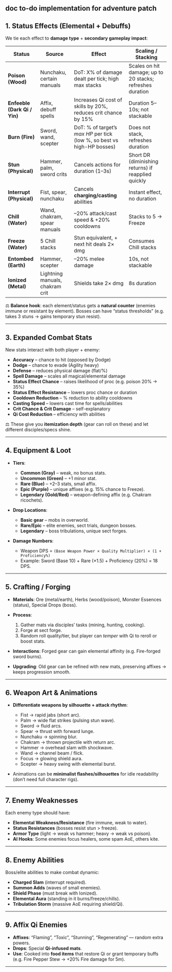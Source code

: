 
doc to-do implementation for adventure patch
---

## **1. Status Effects (Elemental + Debuffs)**

We tie each effect to **damage type** + **secondary gameplay impact**:

| Status                       | Source                          | Effect                                                                  | Scaling / Stacking                                        |
| ---------------------------- | ------------------------------- | ----------------------------------------------------------------------- | --------------------------------------------------------- |
| **Poison (Wood)**            | Nunchaku, certain manuals       | DoT: X% of damage dealt per tick; high max stacks                       | Scales on hit damage; up to 20 stacks; refreshes duration |
| **Enfeeble (Dark Qi / Yin)** | Affix, debuff spells            | Increases Qi cost of skills by 20%, reduces crit chance by 15%          | Duration 5–10s; not stackable                             |
| **Burn (Fire)**              | Sword, wand, scepter            | DoT: % of target’s *max HP* per tick (low %, so best vs high-HP bosses) | Does not stack, refreshes duration                        |
| **Stun (Physical)**          | Hammer, palm, sword crits       | Cancels actions for duration (1–3s)                                     | Short DR (diminishing returns) if reapplied quickly       |
| **Interrupt (Physical)**     | Fist, spear, nunchaku           | Cancels **charging/casting** abilities                                  | Instant effect, no duration                               |
| **Chill (Water)**            | Wand, chakram, spear manuals    | –20% attack/cast speed & +20% cooldowns                                 | Stacks to 5 → Freeze                                      |
| **Freeze (Water)**           | 5 Chill stacks                  | Stun equivalent, + next hit deals 2× dmg                                | Consumes Chill stacks                                     |
| **Entombed (Earth)**         | Hammer, scepter                 | –20% melee damage                                                       | 10s, not stackable                                        |
| **Ionized (Metal)**          | Lightning manuals, chakram crit | Shields take 2× dmg                                                     | 8s duration                                               |

⚖️ **Balance hook**: each element/status gets a **natural counter** (enemies immune or resistant by element). Bosses can have “status thresholds” (e.g. takes 3 stuns → gains temporary stun resist).


---

## **3. Expanded Combat Stats**

New stats interact with both player + enemy:

* **Accuracy** – chance to hit (opposed by Dodge)
* **Dodge** – chance to evade (Agility heavy)
* **Defense** – reduces physical damage (flat/%)
* **Spell Damage** – scales all magical/elemental damage
* **Status Effect Chance** – raises likelihood of proc (e.g. poison 20% → 35%)
* **Status Effect Resistance** – lowers proc chance or duration
* **Cooldown Reduction** – % reduction to ability cooldowns
* **Casting Speed** – lowers cast time for spells/abilities
* **Crit Chance & Crit Damage** – self-explanatory
* **Qi Cost Reduction** – efficiency with abilities

⚖️ These give you **itemization depth** (gear can roll on these) and let different disciples/specs shine.

---

## **4. Equipment & Loot**

* **Tiers**:

  * **Common (Gray)** – weak, no bonus stats.
  * **Uncommon (Green)** – +1 minor stat.
  * **Rare (Blue)** – +2–3 stats, small affix.
  * **Epic (Purple)** – unique affixes (e.g. 15% chance to Freeze).
  * **Legendary (Gold/Red)** – weapon-defining affix (e.g. Chakram ricochets).

* **Drop Locations**:

  * **Basic gear** – mobs in overworld.
  * **Rare/Epic** – elite enemies, sect trials, dungeon bosses.
  * **Legendary** – boss tribulations, unique sect forges.

* **Damage Numbers**:

  * Weapon DPS = `(Base Weapon Power × Quality Multiplier) × (1 + Proficiency%)`
  * Example: Sword (Base 10) + Rare (×1.5) + Proficiency (20%) = 18 DPS.

---

## **5. Crafting / Forging**

* **Materials**: Ore (metal/earth), Herbs (wood/poison), Monster Essences (status), Special Drops (boss).
* **Process**:

  1. Gather mats via disciples’ tasks (mining, hunting, cooking).
  2. Forge at sect forge.
  3. Random roll quality/tier, but player can *temper* with Qi to reroll or boost stats.
* **Interactions**: Forged gear can gain elemental affinity (e.g. Fire-forged sword burns).
* **Upgrading**: Old gear can be refined with new mats, preserving affixes → keeps progression smooth.

---

## **6. Weapon Art & Animations**

* **Differentiate weapons by silhouette + attack rhythm**:

  * Fist → rapid jabs (short arc).
  * Palm → wide flat strikes (pulsing stun wave).
  * Sword → fluid arcs.
  * Spear → thrust with forward lunge.
  * Nunchaku → spinning blur.
  * Chakram → thrown projectile with return arc.
  * Hammer → overhead slam with shockwave.
  * Wand → channel beam / flick.
  * Focus → glowing shield aura.
  * Scepter → heavy swing with elemental burst.

* Animations can be **minimalist flashes/silhouettes** for idle readability (don’t need full character rigs).

---

## **7. Enemy Weaknesses**

Each enemy type should have:

* **Elemental Weakness/Resistance** (fire immune, weak to water).
* **Status Resistances** (bosses resist stun > freeze).
* **Armor Type** (light → weak vs hammer; heavy → weak vs poison).
* **AI Hooks**: Some enemies focus healers, some spam AoE, others kite.

---

## **8. Enemy Abilities**

Boss/elite abilities to make combat dynamic:

* **Charged Slam** (interrupt required).
* **Summon Adds** (waves of small enemies).
* **Shield Phase** (must break with Ionized).
* **Elemental Aura** (standing in it burns/freeze/chills).
* **Tribulation Storm** (massive AoE requiring shield/Qi).

---

## **9. Affix Qi Enemies**

* **Affixes**: “Flaming”, “Toxic”, “Stunning”, “Regenerating” — random extra powers.
* **Drops**: Special **Qi-infused mats**.
* **Use**: Cooked into **food items** that restore Qi or grant temporary buffs (e.g. Fire Pepper Stew → +20% Fire damage for 5m).

---
